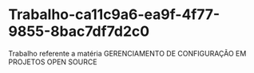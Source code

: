 # Trabalho-ca11c9a6-ea9f-4f77-9855-8bac7df7d2c0
Trabalho referente a matéria GERENCIAMENTO DE CONFIGURAÇÃO EM PROJETOS OPEN SOURCE
